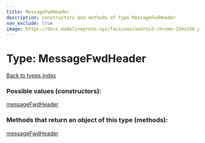 ```yaml
---
title: MessageFwdHeader
description: constructors and methods of type MessageFwdHeader
nav_exclude: true
image: https://docs.madelineproto.xyz/favicons/android-chrome-256x256.png
---
```

# Type: MessageFwdHeader
[Back to types index](index.md)



### Possible values (constructors):

[messageFwdHeader](/API_docs/constructors/messageFwdHeader.md)  



### Methods that return an object of this type (methods):



[messageFwdHeader](/API_docs/constructors/messageFwdHeader.md)  

